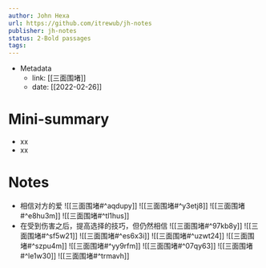 ```yaml
---
author: John Hexa
url: https://github.com/itrewub/jh-notes
publisher: jh-notes
status: 2-Bold passages
tags: 
---
```

- Metadata
	- link: [[三面围堵]]
	- date: [[2022-02-26]]
# Mini-summary
- xx
- xx
# Notes
- 相信对方的爱
![[三面围堵#^aqdupy]]
![[三面围堵#^y3etj8]]
![[三面围堵#^e8hu3m]]
![[三面围堵#^tl1hus]]
- 在受到伤害之后，提高选择的技巧，但仍然相信
![[三面围堵#^97kb8y]]
![[三面围堵#^sf5w21]]
![[三面围堵#^es6x3i]]
![[三面围堵#^uzwt24]]
![[三面围堵#^szpu4m]]
![[三面围堵#^yy9rfm]]
![[三面围堵#^07qy63]]
![[三面围堵#^le1w30]]
![[三面围堵#^trmavh]]